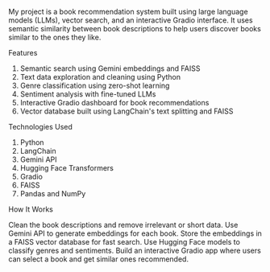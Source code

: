 My project is a book recommendation system built using large language models (LLMs), vector search, and an interactive Gradio interface. It uses semantic similarity between book descriptions to help users discover books similar to the ones they like.

Features

1. Semantic search using Gemini embeddings and FAISS
2. Text data exploration and cleaning using Python
3. Genre classification using zero-shot learning
4. Sentiment analysis with fine-tuned LLMs
5. Interactive Gradio dashboard for book recommendations
6. Vector database built using LangChain's text splitting and FAISS

Technologies Used

1. Python
2. LangChain
3. Gemini API
4. Hugging Face Transformers
5. Gradio
6. FAISS
7. Pandas and NumPy

How It Works

Clean the book descriptions and remove irrelevant or short data.
Use Gemini API to generate embeddings for each book.
Store the embeddings in a FAISS vector database for fast search.
Use Hugging Face models to classify genres and sentiments.
Build an interactive Gradio app where users can select a book and get similar ones recommended.
